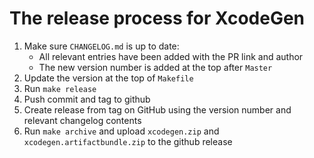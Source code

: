 # The release process for XcodeGen

1. Make sure `CHANGELOG.md` is up to date:
   - All relevant entries have been added with the PR link and author
   - The new version number is added at the top after `Master`
1. Update the version at the top of `Makefile`
1. Run `make release`
1. Push commit and tag to github
1. Create release from tag on GitHub using the version number and relevant changelog contents
1. Run `make archive` and upload `xcodegen.zip` and `xcodegen.artifactbundle.zip` to the github release
